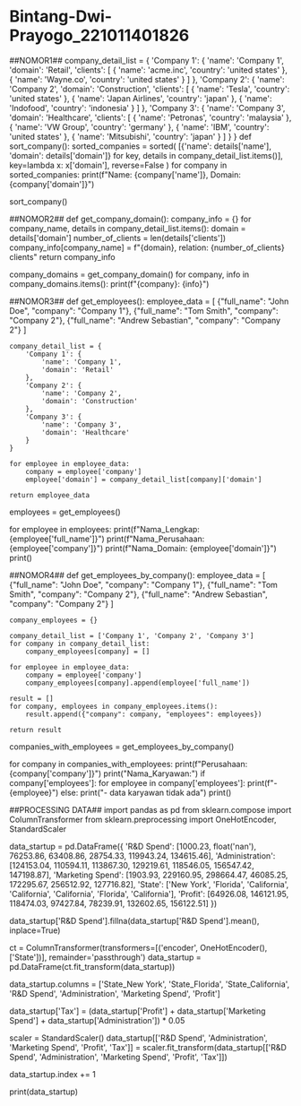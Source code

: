# Bintang-Dwi-Prayogo_221011401826
##NOMOR1##
company_detail_list = {
    'Company 1': {
        'name': 'Company 1',
        'domain': 'Retail',
        'clients': [
            {
                'name': 'acme.inc',
                'country': 'united states'
            },
            {
                'name': 'Wayne.co',
                'country': 'united states'
            }
        ]
    },
    'Company 2': {
        'name': 'Company 2',
        'domain': 'Construction',
        'clients': [
            {
                'name': 'Tesla',
                'country': 'united states'
            },
            {
                'name': 'Japan Airlines',
                'country': 'japan'
            },
            {
                'name': 'Indofood',
                'country': 'indonesia'
            }
        ]
    },
    'Company 3': {
        'name': 'Company 3',
        'domain': 'Healthcare',
        'clients': [
            {
                'name': 'Petronas',
                'country': 'malaysia'
            },
            {
                'name': 'VW Group',
                'country': 'germany'
            },
            {
                'name': 'IBM',
                'country': 'united states'
            },
            {
                'name': 'Mitsubishi',
                'country': 'japan'
            }
        ]
    }
}
def sort_company():
    sorted_companies = sorted(
        [{'name': details['name'], 'domain': details['domain']} 
         for key, details in company_detail_list.items()],
        key=lambda x: x['domain'],
        reverse=False
    )
    for company in sorted_companies:
        print(f"Name: {company['name']}, Domain: {company['domain']}")

sort_company()

##NOMOR2##
def get_company_domain():
    company_info = {}
    for company_name, details in company_detail_list.items():
        domain = details['domain']
        number_of_clients = len(details['clients'])
        company_info[company_name] = f"{domain}, relation: {number_of_clients} clients"
    return company_info

company_domains = get_company_domain()
for company, info in company_domains.items():
    print(f"{company}: {info}")

##NOMOR3##
def get_employees():
    employee_data = [
        {"full_name": "John Doe", "company": "Company 1"},
        {"full_name": "Tom Smith", "company": "Company 2"},
        {"full_name": "Andrew Sebastian", "company": "Company 2"}
    ]

    company_detail_list = {
        'Company 1': {
            'name': 'Company 1',
            'domain': 'Retail'
        },
        'Company 2': {
            'name': 'Company 2',
            'domain': 'Construction'
        },
        'Company 3': {
            'name': 'Company 3',
            'domain': 'Healthcare'
        }
    }

    for employee in employee_data:
        company = employee['company']
        employee['domain'] = company_detail_list[company]['domain']

    return employee_data

employees = get_employees()

for employee in employees:
    print(f"Nama_Lengkap: {employee['full_name']}")
    print(f"Nama_Perusahaan: {employee['company']}")
    print(f"Nama_Domain: {employee['domain']}")
    print() 

##NOMOR4##
def get_employees_by_company():
    employee_data = [
        {"full_name": "John Doe", "company": "Company 1"},
        {"full_name": "Tom Smith", "company": "Company 2"},
        {"full_name": "Andrew Sebastian", "company": "Company 2"}
    ]

    company_employees = {}

    company_detail_list = ['Company 1', 'Company 2', 'Company 3']
    for company in company_detail_list:
        company_employees[company] = []

    for employee in employee_data:
        company = employee['company']
        company_employees[company].append(employee['full_name'])

    result = []
    for company, employees in company_employees.items():
        result.append({"company": company, "employees": employees})
    
    return result



companies_with_employees = get_employees_by_company()

for company in companies_with_employees:
    print(f"Perusahaan: {company['company']}")
    print("Nama_Karyawan:")
    if company['employees']:
        for employee in company['employees']:
            print(f"- {employee}")
    else:
        print("- data karyawan tidak ada")
    print() 


##PROCESSING DATA##
import pandas as pd
from sklearn.compose import ColumnTransformer
from sklearn.preprocessing import OneHotEncoder, StandardScaler

data_startup = pd.DataFrame({
    'R&D Spend': [1000.23, float('nan'), 76253.86, 63408.86, 28754.33, 119943.24, 134615.46],
    'Administration': [124153.04, 110594.11, 113867.30, 129219.61, 118546.05, 156547.42, 147198.87],
    'Marketing Spend': [1903.93, 229160.95, 298664.47, 46085.25, 172295.67, 256512.92, 127716.82],
    'State': ['New York', 'Florida', 'California', 'California', 'California', 'Florida', 'California'],
    'Profit': [64926.08, 146121.95, 118474.03, 97427.84, 78239.91, 132602.65, 156122.51]
})


data_startup['R&D Spend'].fillna(data_startup['R&D Spend'].mean(), inplace=True)

ct = ColumnTransformer(transformers=[('encoder', OneHotEncoder(), ['State'])], remainder='passthrough')
data_startup = pd.DataFrame(ct.fit_transform(data_startup))

data_startup.columns = ['State_New York', 'State_Florida', 'State_California', 'R&D Spend', 'Administration', 'Marketing Spend', 'Profit']

data_startup['Tax'] = (data_startup['Profit'] + data_startup['Marketing Spend'] + data_startup['Administration']) * 0.05


scaler = StandardScaler()
data_startup[['R&D Spend', 'Administration', 'Marketing Spend', 'Profit', 'Tax']] = scaler.fit_transform(data_startup[['R&D Spend', 'Administration', 'Marketing Spend', 'Profit', 'Tax']])



data_startup.index += 1

print(data_startup)
